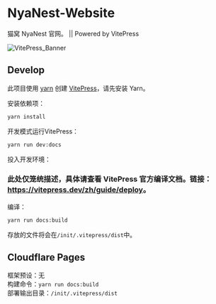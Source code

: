 # NyaNest-Website

猫窝 NyaNest 官网。 || Powered by VitePress

![VitePress_Banner](https://api.ymbit.cn/images/nyanest/vitepress_banner.png)

## Develop
此项目使用 [yarn](https://yarnpkg.com/) 创建 [VitePress](https://vitepress.dev)，请先安装 Yarn。

安装依赖项：
```bash
yarn install
```
开发模式运行VitePress：
```bash
yarn run dev:docs
```
投入开发环境：
### 此处仅笼统描述，具体请查看 VitePress 官方编译文档。链接：<https://vitepress.dev/zh/guide/deploy>。
编译：
```bash
yarn run docs:build
```
存放的文件将会在`/init/.vitepress/dist`中。
## Cloudflare Pages
框架预设：无<br>
构建命令：`yarn run docs:build`<br>
部署输出目录：`/init/.vitepress/dist`
